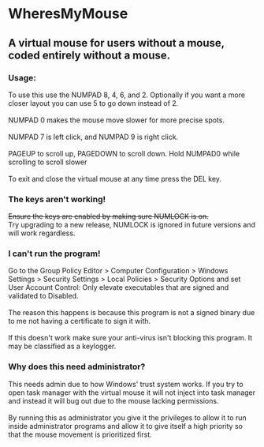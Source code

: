 # WheresMyMouse
## A virtual mouse for users without a mouse, coded entirely without a mouse.

### Usage:
To use this use the NUMPAD 8, 4, 6, and 2. Optionally if you want a more closer layout you can use 5 to go down instead of 2.<br>
<br>
NUMPAD 0 makes the mouse move slower for more precise spots.<br>
<br>
NUMPAD 7 is left click, and NUMPAD 9 is right click.<br>
<br>
PAGEUP to scroll up, PAGEDOWN to scroll down. Hold NUMPAD0 while scrolling to scroll slower<br>
<br>
To exit and close the virtual mouse at any time press the DEL key.<br>

### The keys aren't working!
~~Ensure the keys are enabled by making sure NUMLOCK is on.~~<br>
Try upgrading to a new release, NUMLOCK is ignored in future versions and will work regardless.

### I can't run the program!
Go to the Group Policy Editor > Computer Configuration > Windows Settings > Security Settings > Local Policies > Security Options and set User Account Control: Only elevate executables that are signed and validated to Disabled.<br>
<br>
The reason this happens is because this program is not a signed binary due to me not having a certificate to sign it with.<br>
<br>
If this doesn't work make sure your anti-virus isn't blocking this program. It may be classified as a keylogger.<br>

### Why does this need administrator?
This needs admin due to how Windows' trust system works. If you try to open task manager with the virtual mouse it will not inject into task manager and instead it will bug out due to the mouse lacking permissions.<br>
<br>
By running this as administrator you give it the privileges to allow it to run inside administrator programs and allow it to give itself a high priority so that the mouse movement is prioritized first.<br>
